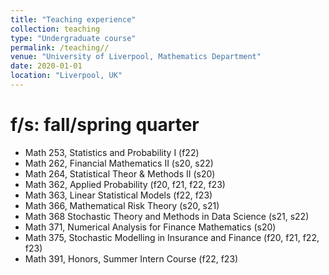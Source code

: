 ```yaml
---
title: "Teaching experience"
collection: teaching
type: "Undergraduate course"
permalink: /teaching//
venue: "University of Liverpool, Mathematics Department"
date: 2020-01-01
location: "Liverpool, UK"
---
```

f/s: fall/spring quarter 
======
* Math 253, Statistics and Probability I (f22)
* Math 262, Financial Mathematics II (s20, s22)
* Math 264, Statistical Theor & Methods II (s20)
* Math 362, Applied Probability (f20, f21, f22, f23)
* Math 363, Linear Statistical Models (f22, f23)
* Math 366, Mathematical Risk Theory (s20, s21)
* Math 368 Stochastic Theory and Methods in Data Science (s21, s22)
* Math 371, Numerical Analysis for Finance Mathematics (s20)
* Math 375, Stochastic Modelling in Insurance and Finance (f20, f21, f22, f23)
* Math 391, Honors, Summer Intern Course (f22, f23)
